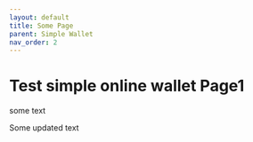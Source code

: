```yaml
---
layout: default
title: Some Page
parent: Simple Wallet
nav_order: 2
---
```


# Test simple online wallet Page1

some text

Some updated text